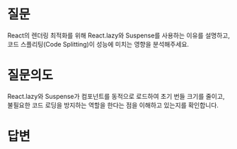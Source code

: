 # 질문
React의 렌더링 최적화를 위해 React.lazy와 Suspense를 사용하는 이유를 설명하고, 코드 스플리팅(Code Splitting)이 성능에 미치는 영향을 분석해주세요.

# 질문의도
React.lazy와 Suspense가 컴포넌트를 동적으로 로드하여 초기 번들 크기를 줄이고, 불필요한 코드 로딩을 방지하는 역할을 한다는 점을 이해하고 있는지를 확인합니다.

# 답변